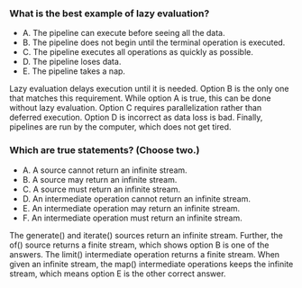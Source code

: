 ### What is the best example of lazy evaluation?
*  A. The pipeline can execute before seeing all the data.
*  B. The pipeline does not begin until the terminal operation is executed.
*  C. The pipeline executes all operations as quickly as possible.
*  D. The pipeline loses data.
*  E. The pipeline takes a nap.

Lazy evaluation delays execution until it is needed.
Option B is the only one that matches this requirement.
While option A is true, this can be done without lazy evaluation.
Option C requires parallelization rather than deferred execution.
Option D is incorrect as data loss is bad. Finally, pipelines are run by the computer, which does not get tired.

### Which are true statements? (Choose two.)
*  A. A source cannot return an infinite stream.
*  B. A source may return an infinite stream.
*  C. A source must return an infinite stream.
*  D. An intermediate operation cannot return an infinite stream.
*  E. An intermediate operation may return an infinite stream.
* F. An intermediate operation must return an infinite stream.

The generate() and iterate() sources return an infinite stream.
Further, the of() source returns a finite stream, which shows option B is one of the answers.
The limit() intermediate operation returns a finite stream.
When given an infinite stream, the map() intermediate operations keeps the infinite stream,
which means option E is the other correct answer.